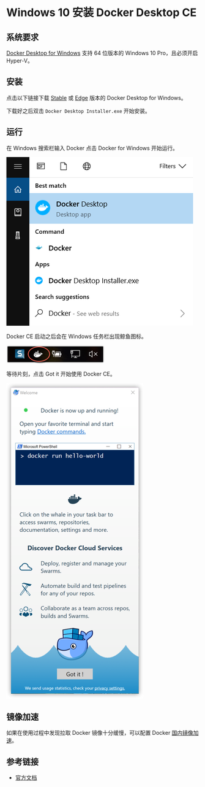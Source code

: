 # Windows 10 安装 Docker Desktop CE

## 系统要求

[Docker Desktop for Windows](https://docs.docker.com/docker-for-windows/install/) 支持 64 位版本的 Windows 10 Pro，且必须开启 Hyper-V。

## 安装

点击以下链接下载 [Stable](https://download.docker.com/win/stable/Docker%20Desktop%20Installer.exe) 或 [Edge](https://download.docker.com/win/edge/Docker%20Desktop%20Installer.exe) 版本的 Docker Desktop for Windows。

下载好之后双击 `Docker Desktop Installer.exe` 开始安装。

## 运行

在 Windows 搜索栏输入 Docker 点击 Docker for Windows 开始运行。

![](_images/install-win-docker-app-search.png)

Docker CE 启动之后会在 Windows 任务栏出现鲸鱼图标。

![](_images/install-win-taskbar-circle.png)

等待片刻，点击 Got it 开始使用 Docker CE。

![](_images/install-win-success-popup-cloud.png)

## 镜像加速

如果在使用过程中发现拉取 Docker 镜像十分缓慢，可以配置 Docker [国内镜像加速](mirror.md)。

## 参考链接

* [官方文档](https://docs.docker.com/docker-for-windows/install/)
